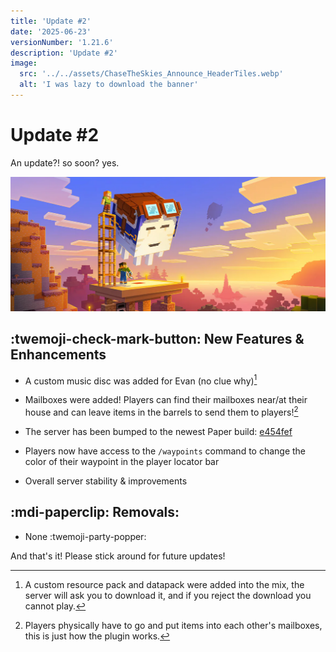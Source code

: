 ```yaml
---
title: 'Update #2'
date: '2025-06-23'
versionNumber: '1.21.6'
description: 'Update #2'
image:
  src: '../../assets/ChaseTheSkies_Announce_HeaderTiles.webp'
  alt: 'I was lazy to download the banner'
---
```


# Update #2

An update?! so soon? yes.

![AltChaseskies](../../assets/ChaseTheSkies_Announce_HeaderTiles.webp)

## :twemoji-check-mark-button: New Features & Enhancements

- A custom music disc was added for Evan (no clue why)[^1]

- Mailboxes were added! Players can find their mailboxes near/at their house and can leave items in the barrels to send them to players![^2]

- The server has been bumped to the newest Paper build: [e454fef](https://github.com/PaperMC/Paper/commit/e454fef40e1e1e7a889327d3371fc7b5ff2b68df)

- Players now have access to the ```/waypoints``` command to change the color of their waypoint in the player locator bar

- Overall server stability & improvements

## :mdi-paperclip: Removals:

- None :twemoji-party-popper:

And that's it! Please stick around for future updates!

[^1]: A custom resource pack and datapack were added into the mix, the server will ask you to download it, and if you reject the download you cannot play.
[^2]: Players physically have to go and put items into each other's mailboxes, this is just how the plugin works.
